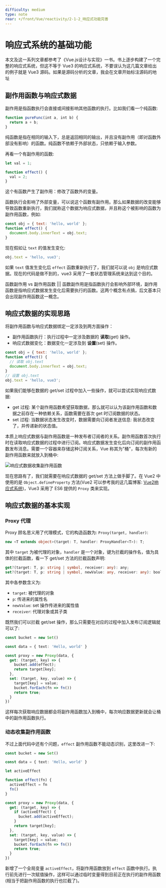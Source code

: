 ```yaml
---
difficulty: medium
type: note
rear: +/front/Vue/reactivity/2-1-2_响应式功能完善
---
```


# 响应式系统的基础功能

<p class="tip">本文及这一系列文章都参考了《Vue.js设计与实现》一书。书上逐步构建了一个完整的响应式系统，但这不等于 Vue3 的响应式系统，不要误认为这几篇文章给出的例子就是 Vue3 源码。如果是源码分析的文章，我会在文章开始标注源码的地址</p>

## 副作用函数与响应式数据

副作用是指函数执行会直接或间接影响其他函数的执行。比如我们看一个纯函数:

```js
function pureFunc(int a, int b) {
  return a + b;
}
```

<p class="tip">纯函数是指在相同的输入下，总是返回相同的输出，并且没有副作用（即对函数外部没有影响）的函数。纯函数不依赖于外部状态，只依赖于输入参数。</p>

再看一个有副作用的函数:

```js
let val = 1;

function effect() {
  val = 2;
}
```

这个有函数产生了副作用：修改了函数外的变量。

函数执行会影响了外部变量，可以说这个函数有副作用。那么如果数据的改变能够导致函数重新执行，我们就称这个数据为响应式数据，并且称这个被影响的函数为副作用函数，例如:

```js
const obj = { text: 'hello, world' };
function effect() {
  document.body.innerText = obj.text;
}
```

现在假如让 `text` 的值发生变化:

```js
obj.text = 'hello, vue3';
```

如果 `text` 值发生变化后 `effect` 函数重新执行了，我们就可以说 `obj` 是响应式数据。现在的代码是做不到的，vue3 采用了一套状态管理系统来达到这个目的。

<p class="tip">函数副作用 vs 副作用函数 ||| 函数副作用是指函数执行会影响外部环境，副作用函数是指响应式数据发生变化后需要执行的函数。这两个概念有点搞，后文基本只会出现副作用函数这一概念。</p>

## 响应式数据的实现思路

将副作用函数与响应式数据绑定一定涉及到两方面操作：
- 副作用函数执行：执行过程中一定涉及数据的 **读取**(get) 操作。
- 响应式数据变化：数据变化一定涉及到 **设置**(set) 操作。

```js
const obj = { text: 'hello, world' };
function effect() {
  // 读取 obj.text
  document.body.innerText = obj.text;
}
// 设置 obj.text
obj.text = 'hello, vue3';
```

如果我们能够在数据的 get/set 过程中加入一些操作，就可以尝试实现响应式数据:
- get 过程: 某个副作用函数希望获取数据，那么就可以认为该副作用函数和数据之前存在一种依赖关系，函数需要在首次 get 时订阅数据的状态。
- set 过程: 当数据状态发生改变时，数据需要向订阅者发送信息: 我状态改变了，并传递新的状态值。

本质上响应式数据与副作用函数是一种发布者订阅者的关系。副作用函数首次执行时在读取响应式数据的过程中进行订阅。响应式数据发生变化后向订阅的副作用函数发布消息。需要一个容器来存储这种订阅关系，Vue 称其为"桶"，每次有新的副作用函数来就放入到桶中:

![响应式数据收集副作用函数](https://pionpill-1316521854.cos.ap-shanghai.myqcloud.com/blog%2Fdiagrams%2Ffront%2FVue%2Freactivity%2Feffect.svg)

现在思路有了，我们就需要在响应式数据的 get/set 方法上做手脚了。在 Vue2 中使用的是 `Object.defineProperty` 方法(Vue2 可以参考我的这几篇博客: [Vue2响应式系统](https://pionpill.github.io/blog/front/Vue/Vue2/3-1-1_%E5%93%8D%E5%BA%94%E5%BC%8F%E7%B3%BB%E7%BB%9F(%E5%AF%B9%E8%B1%A1)))，Vue3 采用了 ES6 提供的 `Proxy` 类来实现。

## 响应式数据的基本实现

### Proxy 代理

Proxy 顾名思义用了代理模式，它的构造函数为: `Proxy(target, handler)`:

```ts
new <T extends object>(target: T, handler: ProxyHandler<T>): T;
```

其中 `target` 为被代理的对象，`handler` 是一个对象，键为拦截的操作名，值为具体的拦截函数，看一下 get/set 方法的拦截函数声明:

```ts
get?(target: T, p: string | symbol, receiver: any): any;
set?(target: T, p: string | symbol, newValue: any, receiver: any): boolean;
```

其中各参数含义为:
- `target`: 被代理的对象
- `p`: 传进来的属性名
- `newValue`: set 操作传进来的属性值
- `receiver`: 代理对象或其子类

既然我们可以拦截 get/set 操作，那么只需要在对应的过程中加入发布订阅逻辑就可以了:

```ts
const bucket = new Set()

const data = { text: 'Hello, world' }

const proxy = new Proxy(data, {
  get: (target, key) => {
    bucket.add(effect);
    return target[key];
  },
  set: (target, key, value) => {
    target[key] = value;
    bucket.forEach(fn => fn())
    return true;
  }
})
```

这样每次获取响应数据都会将副作用函数加入到桶中，每次响应数据更新就会让桶中的副作用函数执行。

### 动态收集副作用函数

不过上面代码中还有个问题，`effect` 副作用函数不能动态识别，这里改进一下:

```ts
const bucket = new Set()

const data = { text: 'Hello, world' }

let activeEffect

function effect(fn) {
  activeEffect = fn
  fn()
}

const proxy = new Proxy(data, {
  get: (target, key) => {
    if (activeEffect) {
      bucket.add(activeEffect);
    }
    return target[key];
  },
  set: (target, key, value) => {
    target[key] = value;
    bucket.forEach(fn => fn())
    return true;
  }
})
```

新增了一个全局变量 `activeEffect`，将副作用函数放到 `effect` 函数中执行。执行前先进行一次赋值操作，这样可以通过临时变量得到目前正在执行的副作用函数(相当于把副作用函数的执行也拦截了)。
